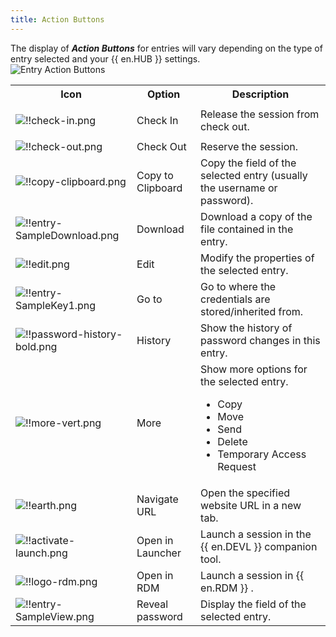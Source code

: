 ```yaml
---
title: Action Buttons
---
```

The display of ***Action Buttons*** for entries will vary depending on the type of entry selected and your {{ en.HUB }} settings.  
![Entry Action Buttons](/img/en/hub/Hub2076.png)

<table>
	<tr>
		<th>
Icon 
		</th>
		<th>
Option 
		</th>
		<th>
Description 
		</th>
	</tr>
	<tr>
		<td>

![!!check-in.png](/img/en/hub/Icons/check-in.png)
		</td>
		<td>
Check In  
		</td>
		<td>
Release the session from check out. 
		</td>
	</tr>
	<tr>
		<td>
![!!check-out.png](/img/en/hub/Icons/check-out.png)
		</td>
		<td>
Check Out  
		</td>
		<td>
Reserve the session. 
		</td>
	</tr>
	<tr>
		<td>
![!!copy-clipboard.png](/img/en/hub/Icons/copy-clipboard.png)
		</td>
		<td>
Copy to Clipboard  
		</td>
		<td>
Copy the field of the selected entry (usually the username or password). 
		</td>
	</tr>
	<tr>
		<td>
![!!entry-SampleDownload.png](/img/en/hub/Icons/entry-SampleDownload.png)  
		</td>
		<td>
Download 
		</td>
		<td>
Download a copy of the file contained in the entry. 
		</td>
	</tr>
	<tr>
		<td>
![!!edit.png](/img/en/hub/Icons/edit.png) 
		</td>
		<td>
Edit 
		</td>
		<td>
Modify the properties of the selected entry. 
		</td>
	</tr>
	<tr>
		<td>
![!!entry-SampleKey1.png](/img/en/hub/Icons/entry-SampleKey1.png) 
		</td>
		<td>
Go to 
		</td>
		<td>
Go to where the credentials are stored/inherited from. 
		</td>
	</tr>
	<tr>
		<td>
![!!password-history-bold.png](/img/en/hub/Icons/password-history-bold.png) 
		</td>
		<td>
History 
		</td>
		<td>
Show the history of password changes in this entry. 
		</td>
	</tr>
	<tr>
		<td>
![!!more-vert.png](/img/en/hub/Icons/more-vert.png) 
		</td>
		<td>
More 
		</td>
		<td>
Show more options for the selected entry.  

* Copy 
* Move 
* Send 
* Delete 
* Temporary Access Request 
		</td>
	</tr>
	<tr>
		<td>
![!!earth.png](/img/en/hub/Icons/earth.png) 
		</td>
		<td>
Navigate URL 
		</td>
		<td>
Open the specified website URL in a new tab. 
		</td>
	</tr>
	<tr>
		<td>
![!!activate-launch.png](/img/en/hub/Icons/activate-launch.png) 
		</td>
		<td>
Open in Launcher 
		</td>
		<td>
Launch a session in the {{ en.DEVL }} companion tool. 
		</td>
	</tr>
	<tr>
		<td>
![!!logo-rdm.png](/img/en/hub/Icons/logo-rdm.png) 
		</td>
		<td>
Open in RDM 
		</td>
		<td>
Launch a session in {{ en.RDM }} . 
		</td>
	</tr>
	<tr>
		<td>
![!!entry-SampleView.png](/img/en/hub/Icons/entry-SampleView.png) 
		</td>
		<td>
Reveal password 
		</td>
		<td>
Display the field of the selected entry. 
		</td>
	</tr>
</table>


